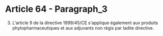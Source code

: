 # Article 64 - Paragraph_3

3.   L'article 9 de la directive 1999/45/CE s'applique également aux produits phytopharmaceutiques et aux adjuvants non régis par ladite directive.